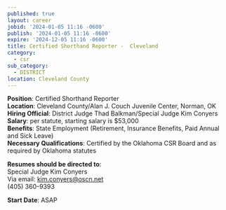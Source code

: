 ```yaml
---
published: true
layout: career
jobid: '2024-01-05 11:16 -0600'
publish: '2024-01-05 11:16 -0600'
expire: '2024-12-05 11:16 -0600'
title: Certified Shorthand Reporter -  Cleveland
category:
  - csr
sub_category:
  - DISTRICT
location: Cleveland County
---
```

**Position**: Certified Shorthand Reporter   
**Location**: Cleveland County/Alan J. Couch Juvenile Center, Norman, OK 
**Hiring Official**: District Judge Thad Balkman/Special Judge Kim Conyers   
**Salary**: per statute, starting salary is $53,000  
**Benefits**: State Employment (Retirement, Insurance Benefits, Paid Annual and Sick Leave)  
**Necessary Qualifications**: Certified by the Oklahoma CSR Board and as required by Oklahoma statutes 
 
**Resumes should be directed to**:  
Special Judge Kim Conyers  
Via email: [kim.conyers@oscn.net](mailto:kim.conyers@oscn.net)  
(405) 360-9393
 
**Start Date**: ASAP

